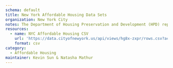 ```yaml
---
schema: default
title: New York Affordable Housing Data Sets
organization: New York City
notes: The Department of Housing Preservation and Development (HPD) reports on buildings, units, and projects that began after January 1, 2014 and are counted towards the Housing New York plan. The Housing New York Units by Building file presents this data by building, and includes building-level data, such as house number, street name, BBL, and BIN for each building in a project. The unit counts are provided by building. For additional documentation, including a data dictionary, review the attachments in the “About this Dataset” section of the Primer landing page.
resources:
  - name: NYC Affordable Housing CSV
    url: 'https://data.cityofnewyork.us/api/views/hg8x-zxpr/rows.csv?accessType=DOWNLOAD'
    format: csv
category:
  - Affordable Housing
maintainer: Kevin Sun & Natasha Mathur
---
```

